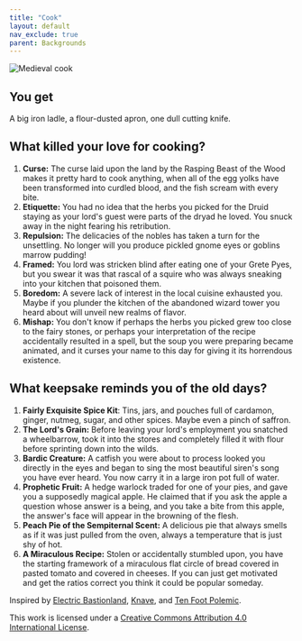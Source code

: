 ```yaml
---
title: "Cook"
layout: default
nav_exclude: true
parent: Backgrounds
---
```


![Medieval cook](https://aboleth-overlords.com/wp-content/uploads/2020/06/medievalCook.jpg)

## You get

A big iron ladle, a flour-dusted apron, one dull cutting knife.

## What killed your love for cooking?

1. **Curse:** The curse laid upon the land by the Rasping Beast of the Wood makes it pretty hard to cook anything, when all of the egg yolks have been transformed into curdled blood, and the fish scream with every bite.
2. **Etiquette:** You had no idea that the herbs you picked for the Druid staying as your lord's guest were parts of the dryad he loved. You snuck away in the night fearing his retribution.
3. **Repulsion:** The delicacies of the nobles has taken a turn for the unsettling. No longer will you produce pickled gnome eyes or goblins marrow pudding!
4. **Framed:** You lord was stricken blind after eating one of your Grete Pyes, but you swear it was that rascal of a squire who was always sneaking into your kitchen that poisoned them.
5. **Boredom:** A severe lack of interest in the local cuisine exhausted you. Maybe if you plunder the kitchen of the abandoned wizard tower you heard about will unveil new realms of flavor.
6. **Mishap:** You don't know if perhaps the herbs you picked grew too close to the fairy stones, or perhaps your interpretation of the recipe accidentally resulted in a spell, but the soup you were preparing became animated, and it curses your name to this day for giving it its horrendous existence.

## What keepsake reminds you of the old days?

1. **Fairly Exquisite Spice Kit**: Tins, jars, and pouches full of cardamon, ginger, nutmeg, sugar, and other spices. Maybe even a pinch of saffron.
2. **The Lord's Grain:** Before leaving your lord's employment you snatched a wheelbarrow, took it into the stores and completely filled it with flour before sprinting down into the wilds.
3. **Bardic Creature:** A catfish you were about to process looked you directly in the eyes and began to sing the most beautiful siren's song you have ever heard. You now carry it in a large iron pot full of water.
4. **Prophetic Fruit:** A hedge warlock traded for one of your pies, and gave you a supposedly magical apple. He claimed that if you ask the apple a question whose answer is a being, and you take a bite from this apple, the answer's face will appear in the browning of the flesh.
5. **Peach Pie of the Sempiternal Scent:** A delicious pie that always smells as if it was just pulled from the oven, always a temperature that is just shy of hot.
6. **A Miraculous Recipe:** Stolen or accidentally stumbled upon, you have the starting framework of a miraculous flat circle of bread covered in pasted tomato and covered in cheeses. If you can just get motivated and get the ratios correct you think it could be popular someday.

Inspired by [Electric Bastionland](https://chrismcdee.itch.io/electric-bastionland), [Knave](https://www.drivethrurpg.com/product/250888/Knave), and [Ten Foot Polemic](http://tenfootpolemic.blogspot.com/2014/01/200-failed-medieval-careers.html).

This work is licensed under a [Creative Commons Attribution 4.0 International License](http://creativecommons.org/licenses/by/4.0/).
